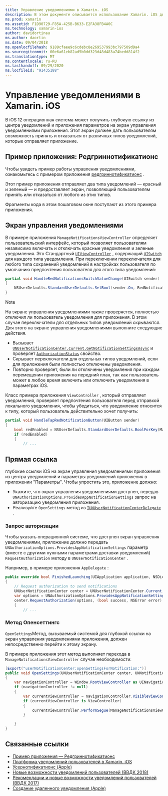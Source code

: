 ```yaml
---
title: Управление уведомлениями в Xamarin. iOS
description: В этом документе описывается использование Xamarin. iOS для использования новых функций управления уведомлениями, появившихся в iOS 12.
ms.prod: xamarin
ms.assetid: F1D90729-F85A-425B-B633-E2FA38FB4A0C
ms.technology: xamarin-ios
author: davidortinau
ms.author: daortin
ms.date: 09/04/2018
ms.openlocfilehash: 9189cfaee9c6cdebc8e269537993bc797509d9a4
ms.sourcegitcommit: 00e6a61eb82ad5b0dd323d48d483a74bedd814f2
ms.translationtype: MT
ms.contentlocale: ru-RU
ms.lasthandoff: 09/29/2020
ms.locfileid: "91435188"
---
```

# <a name="notification-management-in-xamarinios"></a>Управление уведомлениями в Xamarin. iOS

В iOS 12 операционная система может получить глубокую ссылку из центра уведомлений и приложения параметров на экран управления уведомлениями приложения. Этот экран должен дать пользователям возможность принять и отказаться от различных типов уведомлений, которые отправляет приложение.

## <a name="sample-app-redgreennotifications"></a>Пример приложения: Редгриннотификатионс

Чтобы увидеть пример работы управления уведомлениями, ознакомьтесь с примером приложения [редгриннотификатионс](/samples/xamarin/ios-samples/ios12-redgreennotifications) .

Этот пример приложения отправляет два типа уведомлений — красный и зеленый — и предоставляет экран, позволяющий пользователям принять или отказаться от любого из этих типов.

Фрагменты кода в этом пошаговом окне поступают из этого примера приложения.

## <a name="notification-management-screen"></a>Экран управления уведомлениями

В примере приложения `ManageNotificationsViewController` определяет пользовательский интерфейс, который позволяет пользователям независимо включать и отключать красные уведомления и зеленые уведомления. Это Стандартный [`UIViewController`](xref:UIKit.UIViewController)
, содержащий [`UISwitch`](xref:UIKit.UISwitch) для каждого типа уведомления. При переключении переключателя для любого типа сохранений уведомлений в настройках пользователя по умолчанию предпочтения пользователя для этого типа уведомлений:

```csharp
partial void HandleRedNotificationsSwitchValueChange(UISwitch sender)
{
    NSUserDefaults.StandardUserDefaults.SetBool(sender.On, RedNotificationsEnabledKey);
}
```

> [!NOTE]
> На экране управления уведомлениями также проверяется, полностью отключил ли пользователь уведомления для приложения. В этом случае переключатели для отдельных типов уведомлений скрываются. Для этого на экране управления уведомлениями выполните следующие действия.
>
> - Вызывает [`UNUserNotificationCenter.Current.GetNotificationSettingsAsync`](xref:UserNotifications.UNUserNotificationCenter.GetNotificationSettingsAsync) и проверяет [`AuthorizationStatus`](xref:UserNotifications.UNNotificationSettings.AuthorizationStatus) свойство.
> - Скрывает переключатели для отдельных типов уведомлений, если для приложения были полностью отключены уведомления.
> - Повторно проверяет, были ли отключены уведомления при каждом перемещении приложения на передний план, так как пользователь может в любое время включить или отключить уведомления в параметрах iOS.

Класс примера приложения `ViewController` , который отправляет уведомления, проверяет предпочтения пользователя перед отправкой локального уведомления, чтобы убедиться, что уведомление относится к типу, который пользователь действительно хочет получить:

```csharp
partial void HandleTapRedNotificationButton(UIButton sender)
{
    bool redEnabled = NSUserDefaults.StandardUserDefaults.BoolForKey(ManageNotificationsViewController.RedNotificationsEnabledKey);
    if (redEnabled)
    {
        // ...
```

## <a name="deep-link"></a>Прямая ссылка

глубокие ссылки iOS на экран управления уведомлениями приложения из центра уведомлений и параметры уведомлений приложения в приложении "Параметры". Чтобы упростить это, приложение должно:

- Укажите, что экран управления уведомлениями доступен, передав `UNAuthorizationOptions.ProvidesAppNotificationSettings` запрос на авторизацию уведомления приложения.
- Реализуйте `OpenSettings` метод из [`IUNUserNotificationCenterDelegate`](xref:UserNotifications.IUNUserNotificationCenterDelegate) .

### <a name="authorization-request"></a>Запрос авторизации

Чтобы указать операционной системе, что доступен экран управления уведомлениями, приложение должно передать `UNAuthorizationOptions.ProvidesAppNotificationSettings` параметр (вместе с другими нужными параметрами доставки уведомлений) `RequestAuthorization` методу в `UNUserNotificationCenter` .

Например, в примере приложения `AppDelegate` :

```csharp
public override bool FinishedLaunching(UIApplication application, NSDictionary launchOptions)
{
    // Request authorization to send notifications
    UNUserNotificationCenter center = UNUserNotificationCenter.Current;
    var options = UNAuthorizationOptions.ProvidesAppNotificationSettings | UNAuthorizationOptions.Alert | UNAuthorizationOptions.Sound | UNAuthorizationOptions.Provisional;
    center.RequestAuthorization(options, (bool success, NSError error) =>
    {
        // ...
```

### <a name="opensettings-method"></a>Метод Опенсеттингс

`OpenSettings`Метод, вызываемый системой для глубокой ссылки на экран управления уведомлениями приложения, должен непосредственно перейти к этому экрану.

В примере приложения этот метод выполняет перехода в `ManageNotificationsViewController` случае необходимости:

```csharp
[Export("userNotificationCenter:openSettingsForNotification:")]
public void OpenSettings(UNUserNotificationCenter center, UNNotification notification)
{
    var navigationController = Window.RootViewController as UINavigationController;
    if (navigationController != null)
    {
        var currentViewController = navigationController.VisibleViewController;
        if (currentViewController is ViewController)
        {
            currentViewController.PerformSegue(ManageNotificationsViewController.ShowManageNotificationsSegue, this);
        }

    }
}
```

## <a name="related-links"></a>Связанные ссылки

- [Пример приложения — Редгриннотификатионс](/samples/xamarin/ios-samples/ios12-redgreennotifications)
- [Платформа уведомлений пользователей в Xamarin. iOS](~/ios/platform/user-notifications/index.md)
- [Усернотификатионс (Apple)](https://developer.apple.com/documentation/usernotifications?language=objc)
- [Новые возможности уведомлений пользователей (ВВДК 2018)](https://developer.apple.com/videos/play/wwdc2018/710/)
- [Рекомендации и новые возможности уведомлений пользователей (ВВДК 2017)](https://developer.apple.com/videos/play/wwdc2017/708/)
- [Создание удаленного уведомления (Apple)](https://developer.apple.com/documentation/usernotifications/setting_up_a_remote_notification_server/generating_a_remote_notification)